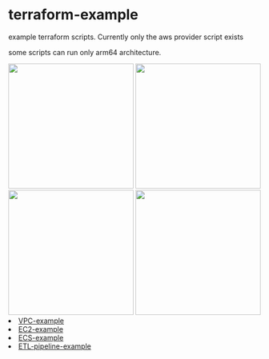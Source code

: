 # terraform-example
 example terraform scripts.
 Currently only the aws provider script exists

some scripts can run only arm64 architecture.

<div>
 <img src="https://user-images.githubusercontent.com/59428479/232519121-af7b8dcf-0b3c-404f-8021-e41ffd8d6c44.png" width=250>
 <img src="https://user-images.githubusercontent.com/59428479/232519149-100d9a87-1e7f-4e15-ba63-60ccc356deb9.png" width=250>
 <img src="https://user-images.githubusercontent.com/59428479/232316422-f2a0a45f-a92f-492d-8fc1-4b9515483566.png" width=250>
 <img src="https://user-images.githubusercontent.com/59428479/232498120-c6a3acd3-ed57-4ba9-8436-524ca42683bd.png" width=250>
</div>

<li><a href="https://github.com/qj0r9j0vc2/terraform-example/tree/main/vpc-example">VPC-example</a></li>
<li><a href="https://github.com/qj0r9j0vc2/terraform-example/tree/main/ec2-example">EC2-example</a></li>
<li><a href="https://github.com/qj0r9j0vc2/terraform-example/tree/main/ecs-example">ECS-example</a></li>
<li><a href="https://github.com/qj0r9j0vc2/terraform-example/tree/main/ETL-pipline-example">ETL-pipeline-example</a></li>
